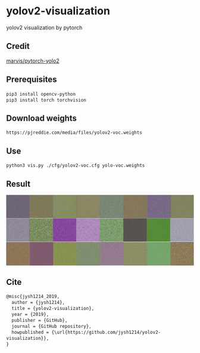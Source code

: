 # yolov2-visualization
yolov2 visualization by pytorch

## Credit
[marvis/pytorch-yolo2](https://github.com/marvis/pytorch-yolo2)

## Prerequisites
```
pip3 install opencv-python
pip3 install torch torchvision
```

## Download weights
```
https://pjreddie.com/media/files/yolov2-voc.weights
```

## Use
```
python3 vis.py ./cfg/yolov2-voc.cfg yolo-voc.weights 
```

## Result
![vis](https://github.com/jysh1214/yolov2-visualization/blob/master/img/vis.png)

## Cite
```
@misc{jysh1214_2019,
  author = {jysh1214},
  title = {yolov2-visualization},
  year = {2019},
  publisher = {GitHub},
  journal = {GitHub repository},
  howpublished = {\url{https://github.com/jysh1214/yolov2-visualization}},
}
```

